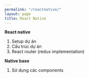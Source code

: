 ```yaml
---
permalink: "/reactnative/"
layout: page
title: React Native
---
```


**React native**
1. Setup dự án
2. Cấu trúc dự án
3. React router (redux implementation)

**Native base**
1. Sử dụng các components